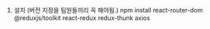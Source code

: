 1. 설치 (버전 지정을 팀원들끼리 꼭 해야됨.)
npm install react-router-dom @reduxjs/toolkit react-redux redux-thunk axios
